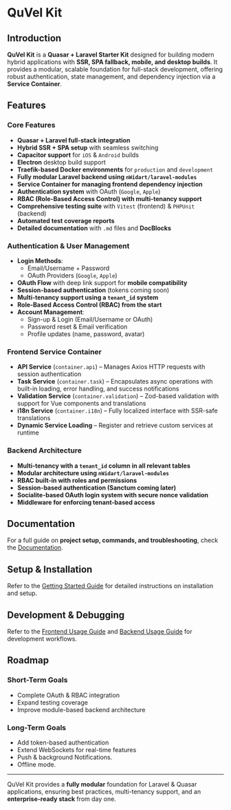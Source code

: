 # QuVel Kit

## Introduction

**QuVel Kit** is a **Quasar + Laravel Starter Kit** designed for building modern hybrid applications with **SSR, SPA fallback, mobile, and desktop builds**. It provides a modular, scalable foundation for full-stack development, offering robust authentication, state management, and dependency injection via a **Service Container**.

## Features

### **Core Features**

- **Quasar + Laravel full-stack integration**
- **Hybrid SSR + SPA setup** with seamless switching
- **Capacitor support** for `iOS` & `Android` builds
- **Electron** desktop build support
- **Traefik-based Docker environments** for `production` and `development`
- **Fully modular Laravel backend using `nWidart/laravel-modules`**
- **Service Container for managing frontend dependency injection**
- **Authentication system** with OAuth (`Google`, `Apple`)
- **RBAC (Role-Based Access Control) with multi-tenancy support**
- **Comprehensive testing suite** with `Vitest` (frontend) & `PHPUnit` (backend)
- **Automated test coverage reports**
- **Detailed documentation** with `.md` files and **DocBlocks**

### **Authentication & User Management**

- **Login Methods**:
  - Email/Username + Password
  - OAuth Providers (`Google`, `Apple`)
- **OAuth Flow** with deep link support for **mobile compatibility**
- **Session-based authentication** (tokens coming soon)
- **Multi-tenancy support using a `tenant_id` system**
- **Role-Based Access Control (RBAC) from the start**
- **Account Management**:
  - Sign-up & Login (Email/Username or OAuth)
  - Password reset & Email verification
  - Profile updates (name, password, avatar)

### **Frontend Service Container**

- **API Service** (`container.api`) – Manages Axios HTTP requests with session authentication
- **Task Service** (`container.task`) – Encapsulates async operations with built-in loading, error handling, and success notifications
- **Validation Service** (`container.validation`) – Zod-based validation with support for Vue components and translations
- **i18n Service** (`container.i18n`) – Fully localized interface with SSR-safe translations
- **Dynamic Service Loading** – Register and retrieve custom services at runtime

### **Backend Architecture**

- **Multi-tenancy with a `tenant_id` column in all relevant tables**
- **Modular architecture using `nWidart/laravel-modules`**
- **RBAC built-in with roles and permissions**
- **Session-based authentication (Sanctum coming later)**
- **Socialite-based OAuth login system with secure nonce validation**
- **Middleware for enforcing tenant-based access**

## Documentation

For a full guide on **project setup, commands, and troubleshooting**, check the [Documentation](docs/README.md).

## Setup & Installation

Refer to the [Getting Started Guide](docs/getting-started.md) for detailed instructions on installation and setup.

## Development & Debugging

Refer to the [Frontend Usage Guide](docs/frontend/frontend-usage.md) and [Backend Usage Guide](docs/backend-usage.md) for development workflows.

## Roadmap

### **Short-Term Goals**

- Complete OAuth & RBAC integration
- Expand testing coverage
- Improve module-based backend architecture

### **Long-Term Goals**

- Add token-based authentication
- Extend WebSockets for real-time features
- Push & background Notifications.
- Offline mode.

---

QuVel Kit provides a **fully modular** foundation for Laravel & Quasar applications, ensuring best practices, multi-tenancy support, and an **enterprise-ready stack** from day one.
